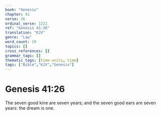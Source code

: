 ```yaml
---
book: "Genesis"
chapter: 41
verse: 26
ordinal_verse: 1222
ref: "Genesis 41:26"
translation: "KJV"
genre: "Law"
word_count: 19
topics: []
cross_references: []
grammar_tags: []
thematic_tags: [time-units, time]
tags: ["Bible","KJV","Genesis"]
---
```


# Genesis 41:26

The seven good kine are seven years; and the seven good ears are seven years: the dream is one.
